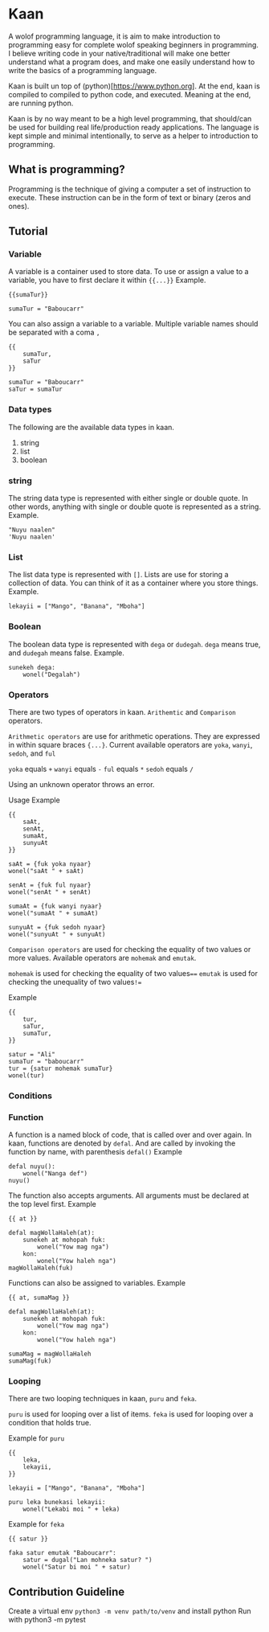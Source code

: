 # Kaan
A wolof programming language, it is aim to make introduction to programming easy for
complete wolof speaking beginners in programming. I believe writing code in your native/traditional will make one better understand what a program does, and make one easily understand how to write the basics of a programming language.

Kaan is built un top of (python)[https://www.python.org]. At the end, kaan is compiled to compiled to python code, and executed. Meaning at the end, are running python.

Kaan is by no way meant to be a high level programming, that should/can be used for building real life/production ready applications. The language is kept simple and minimal intentionally, to serve as a helper to introduction to programming.  

## What is programming?
Programming is the technique of giving a computer a set of instruction to execute.
These instruction can be in the form of text or binary (zeros and ones).

## Tutorial
### Variable
A variable is a container used to store data. To use or assign a value to a variable, you have to first declare it within `{{...}}`
Example.
```
{{sumaTur}}

sumaTur = "Baboucarr"
```

You can also assign a variable to a variable. Multiple variable names should be separated with a coma `,`

```
{{
    sumaTur,
    saTur
}}

sumaTur = "Baboucarr"
saTur = sumaTur
```

### Data types
The following are the available data types in kaan.

1. string
2. list
3. boolean

### string
The string data type is represented with either single or  double quote. In other words,
anything with single or double quote is represented as a string.
Example.
```
"Nuyu naalen"
'Nuyu naalen'
```

### List
The list data type is represented with `[]`. Lists are use for storing a collection of data.
You can think of it as a container where you store things.
Example.
```
lekayii = ["Mango", "Banana", "Mboha"]
```

### Boolean
The boolean data type is represented with `dega` or `dudegah`. `dega` means true, and `dudegah`
means false.
Example.
```
sunekeh dega:
    wonel("Degalah")
```

### Operators
There are two types of operators in kaan. `Arithemtic` and `Comparison` operators.

`Arithmetic operators` are use for arithmetic operations. They are expressed in within square braces `{...}`. Current available operators are `yoka`, `wanyi`, `sedoh`, and `ful`

`yoka` equals `+`
`wanyi` equals `-`
`ful` equals `*`
`sedoh` equals `/`

Using an unknown operator throws an error.

Usage Example
```
{{
    saAt,
    senAt,
    sumaAt,
    sunyuAt
}}

saAt = {fuk yoka nyaar}
wonel("saAt " + saAt)

senAt = {fuk ful nyaar}
wonel("senAt " + senAt)

sumaAt = {fuk wanyi nyaar}
wonel("sumaAt " + sumaAt)

sunyuAt = {fuk sedoh nyaar}
wonel("sunyuAt " + sunyuAt)
```

`Comparison operators` are used for checking the equality of two values or more values. Available operators are `mohemak` and `emutak`.

`mohemak` is used for checking the equality of two values`==`
`emutak` is used for checking the unequality of two values`!=`

Example
```
{{
    tur,
    saTur,
    sumaTur,
}}

satur = "Ali"
sumaTur = "baboucarr"
tur = {satur mohemak sumaTur}
wonel(tur)
```

### Conditions


### Function
A function is a named block of code, that is called over and over again. In kaan, functions 
are denoted by `defal`. And are called by invoking the function by name, with parenthesis `defal()`
Example
```
defal nuyu():
    wonel("Nanga def")
nuyu()
```
The function also accepts arguments. All arguments must be declared at the top level first.
Example
```
{{ at }}

defal magWollaHaleh(at):
    sunekeh at mohopah fuk:
        wonel("Yow mag nga")
    kon:
        wonel("Yow haleh nga")
magWollaHaleh(fuk)
```

Functions can also be assigned to variables.
Example
```
{{ at, sumaMag }}

defal magWollaHaleh(at):
    sunekeh at mohopah fuk:
        wonel("Yow mag nga")
    kon:
        wonel("Yow haleh nga")

sumaMag = magWollaHaleh
sumaMag(fuk)

```


### Looping
There are two looping techniques in kaan, `puru` and `feka`.

`puru` is used for looping over a list of items.
`feka` is used for looping over a condition that holds true.

Example for `puru`
```
{{
    leka,
    lekayii,
}}

lekayii = ["Mango", "Banana", "Mboha"]

puru leka bunekasi lekayii:
    wonel("Lekabi moi " + leka)
```

Example for `feka`
```
{{ satur }}

faka satur emutak "Baboucarr":
    satur = dugal("Lan mohneka satur? ")
    wonel("Satur bi moi " + satur)
```

## Contribution Guideline
Create a virtual env `python3 -m venv path/to/venv` and install python
Run with python3 -m pytest